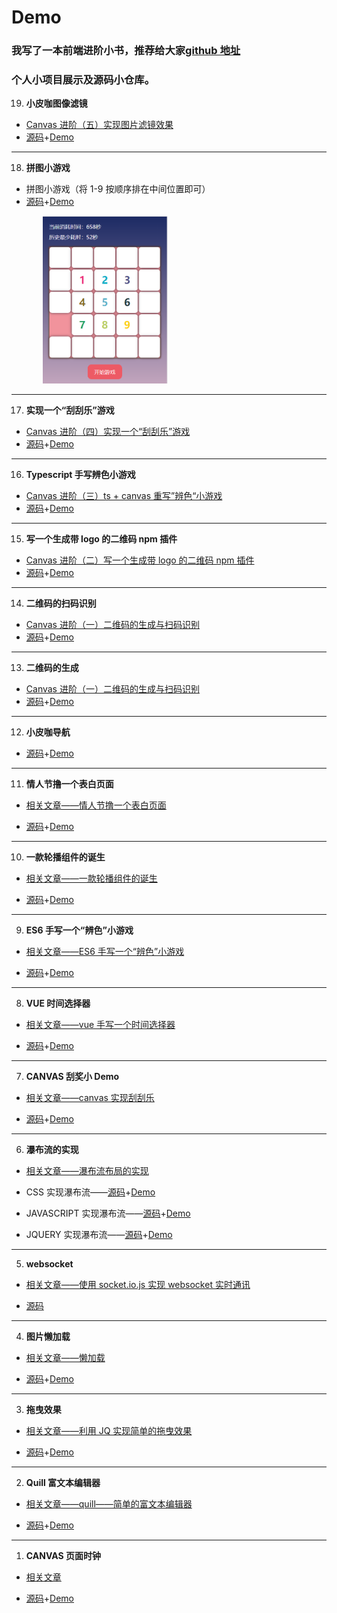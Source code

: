 # Demo

### 我写了一本前端进阶小书，推荐给大家[github 地址](https://github.com/zxpsuper/advanced_front_end)

### **个人小项目展示及源码小仓库。**

19. **小皮咖图像滤镜**

-   [Canvas 进阶（五）实现图片滤镜效果](https://juejin.im/post/5dfa1ff5f265da33c7550bb0)
-   [源码](https://github.com/zxpsuper/Demo/blob/master/suporka_image_filter/index.html)+[Demo](https://zxpsuper.github.io/Demo/suporka_image_filter/)

---

18. **拼图小游戏**

-   拼图小游戏（将 1-9 按顺序排在中间位置即可）
-   [源码](https://github.com/zxpsuper/Demo/blob/master/numbergame/index.js)+[Demo](https://zxpsuper.github.io/Demo/numbergame/)

<img src="./images/number-game.jpg" width="200" style="margin-left: 50px"/>

---

17. **实现一个“刮刮乐”游戏**

-   [Canvas 进阶（四）实现一个“刮刮乐”游戏](https://juejin.im/post/5d664786f265da03ee6a694f)
-   [源码](https://github.com/zxpsuper/Demo/blob/master/letter/scrapAward-dev.js)+[Demo](https://zxpsuper.github.io/Demo/letter/)

---

16. **Typescript 手写辨色小游戏**

-   [Canvas 进阶（三）ts + canvas 重写”辨色“小游戏](https://juejin.im/post/5d22af2b6fb9a07ea7133361)
-   [源码](https://github.com/zxpsuper/Demo/tree/master/color)+[Demo](https://zxpsuper.github.io/Demo/color/colorTs.html)

---

15. **写一个生成带 logo 的二维码 npm 插件**

-   [Canvas 进阶（二）写一个生成带 logo 的二维码 npm 插件](https://juejin.im/post/5d1c461f6fb9a07f070e4768)
-   [源码](https://github.com/zxpsuper/qrcode-with-logos)+[Demo](https://zxpsuper.github.io/qrcode-with-logos/dist/)

---

14. **二维码的扫码识别**

-   [Canvas 进阶（一）二维码的生成与扫码识别](https://juejin.im/post/5d00b3626fb9a07ed74076a9)
-   [源码](https://github.com/zxpsuper/Demo/tree/master/qrcode)+[Demo](https://zxpsuper.github.io/Demo/qrcode/qrcode-scan.html)

---

13. **二维码的生成**

-   [Canvas 进阶（一）二维码的生成与扫码识别](https://juejin.im/post/5d00b3626fb9a07ed74076a9)
-   [源码](https://github.com/zxpsuper/Demo/blob/master/qrcode/index.html)+[Demo](https://zxpsuper.github.io/Demo/qrcode/)

---

12. **小皮咖导航**

-   [源码](https://github.com/zxpsuper/Demo/tree/master/navigation)+[Demo](https://zxpsuper.github.io/Demo/navigation/)

---

11. **情人节撸一个表白页面**

-   [相关文章——情人节撸一个表白页面](https://juejin.im/post/5c6521b8f265da2dcd79ca74)

-   [源码](https://github.com/zxpsuper/Demo/tree/master/valentine_day)+[Demo](https://zxpsuper.github.io/Demo/valentine_day/name.html)

---

10. **一款轮播组件的诞生**

-   [相关文章——一款轮播组件的诞生](https://juejin.im/post/5c24925fe51d4502a232fb6b)

-   [源码](https://github.com/zxpsuper/suporka-carousal)+[Demo](https://zxpsuper.github.io/Demo/carousal/index.html)

---

9. **ES6 手写一个“辨色”小游戏**

-   [相关文章——ES6 手写一个“辨色”小游戏](https://segmentfault.com/a/1190000016444812)

-   [源码](./color/index.js)+[Demo](https://zxpsuper.github.io/Demo/color/index.html)

---

8. **VUE 时间选择器**

-   [相关文章——vue 手写一个时间选择器](https://juejin.im/post/5b62b0cfe51d453489494efb)

-   [源码](./datepicker/Datepicker.vue)+[Demo](https://zxpsuper.github.io/Demo/datepicker/index.html)

---

7. **CANVAS 刮奖小 Demo**

-   [相关文章——canvas 实现刮刮乐](https://blog.csdn.net/weixin_38788347/article/details/78239704)

-   [源码](./guajiang/index.html)+[Demo](https://zxpsuper.github.io/Demo/guajiang/index.html)

---

6. **瀑布流的实现**

-   [相关文章——瀑布流布局的实现](https://blog.csdn.net/weixin_38788347/article/details/78390064)

-   CSS 实现瀑布流——[源码](./waterflow/waterfallcss.html)+[Demo](https://zxpsuper.github.io/Demo/waterflow/waterfallcss.html)

-   JAVASCRIPT 实现瀑布流——[源码](./waterflow/waterfalljs.html)+[Demo](https://zxpsuper.github.io/Demo/waterflow/waterfalljs.html)

-   JQUERY 实现瀑布流——[源码](./waterflow/waterfalljq.html)+[Demo](https://zxpsuper.github.io/Demo/waterflow/waterfalljq.html)

---

5. **websocket**

-   [相关文章——使用 socket.io.js 实现 websocket 实时通讯](https://blog.csdn.net/weixin_38788347/article/details/79726992)

-   [源码](./websocket/)

---

4. **图片懒加载**

-   [相关文章——懒加载](https://blog.csdn.net/weixin_38788347/article/details/78217372)

-   [源码](./lazyload.html)+[Demo](https://zxpsuper.github.io/Demo/lazyload.html)

---

3. **拖曳效果**

-   [相关文章——利用 JQ 实现简单的拖曳效果](https://blog.csdn.net/weixin_38788347/article/details/78273565)

-   [源码](./drag.html)+[Demo](https://zxpsuper.github.io/Demo/drag.html)

---

2. **Quill 富文本编辑器**

-   [相关文章——quill——简单的富文本编辑器](https://blog.csdn.net/weixin_38788347/article/details/78249433)

-   [源码](./quill.html)+[Demo](https://zxpsuper.github.io/Demo/quill.html)

---

1. **CANVAS 页面时钟**

-   [相关文章](https://blog.csdn.net/weixin_38788347/article/details/78239704)

-   [源码](./watch.html)+[Demo](https://zxpsuper.github.io/Demo/watch.html)
